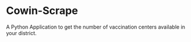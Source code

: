 # Cowin-Scrape
A Python Application to get the number of vaccination centers available in your district.
